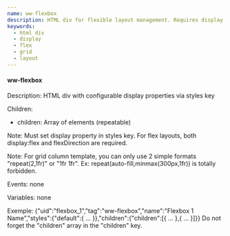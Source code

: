 ```yaml
---
name: ww-flexbox
description: HTML div for flexible layout management. Requires display property in styles.
keywords:
  - html div
  - display
  - flex
  - grid
  - layout
---
```


#### ww-flexbox

Description: HTML div with configurable display properties via styles key

Children:
  - children: Array of elements (repeatable) 

Note: Must set display property in styles key. For flex layouts, both display:flex and flexDirection are required. 

Note: For grid column template, you can only use 2 simple formats "repeat(2,1fr)" or "1fr 1fr". Ex: repeat(auto-fill,minmax(300px,1fr)) is totally forbidden.

Events: none

Variables: none

Exemple:
{"uid":"flexbox_1","tag":"ww-flexbox","name":"Flexbox 1 Name","styles":{"default":{ ... }},"children":{"children":[{ ... },{ ... }]}}
Do not forget the "children" array in the "children" key.